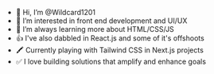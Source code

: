 - 👋 Hi, I’m @Wildcard1201
- 👀 I’m interested in front end development and UI/UX
- 🌱 I’m always learning more about HTML/CSS/JS
- 👍 I've also dabbled in React.js and some of it's offshoots
- 🖍 Currently playing with Tailwind CSS in Next.js projects
- ✅ I love building solutions that amplify and enhance goals



<!---
Wildcard1201/Wildcard1201 is a ✨ special ✨ repository because its `README.md` (this file) appears on your GitHub profile.
You can click the Preview link to take a look at your changes.
--->
